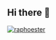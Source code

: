 ## Hi there 👋
<p align="left"> <a href="https://github.com/ryo-ma/github-profile-trophy"><img src="https://github.com/raphoester/github-profile-trophy" alt="raphoester" /></a> </p>
<!--
**raphoester/raphoester** is a ✨ _special_ ✨ repository because its `README.md` (this file) appears on your GitHub profile.

Here are some ideas to get you started:

- 🔭 I’m currently working on ...
- 🌱 I’m currently learning ...
- 👯 I’m looking to collaborate on ...
- 🤔 I’m looking for help with ...
- 💬 Ask me about ...
- 📫 How to reach me: ...
- 😄 Pronouns: ...
- ⚡ Fun fact: ...
-->
